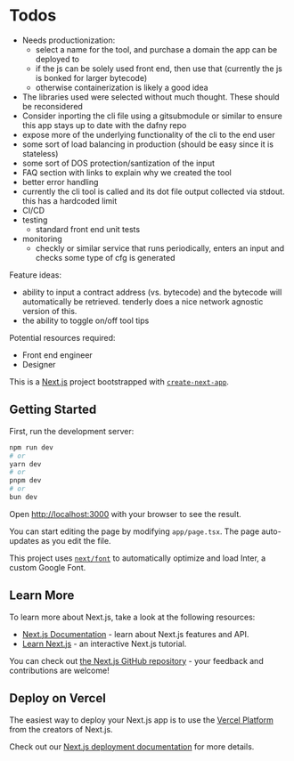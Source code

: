 # Todos
- Needs productionization:
    - select a name for the tool, and purchase a domain the app can be deployed to
    - if the js can be solely used front end, then use that (currently the js is bonked for larger bytecode)
    - otherwise containerization is likely a good idea
- The libraries used were selected without much thought. These should be reconsidered
- Consider inporting the cli file using a gitsubmodule or similar to ensure this app stays up to date with the dafny repo
- expose more of the underlying functionality of the cli to the end user
- some sort of load balancing in production (should be easy since it is stateless)
- some sort of DOS protection/santization of the input
- FAQ section with links to explain why we created the tool
- better error handling
- currently the cli tool is called and its dot file output collected via stdout. this has a hardcoded limit 
- CI/CD
- testing
    - standard front end unit tests
- monitoring
    - checkly or similar service that runs periodically, enters an input and checks some type of cfg is generated


Feature ideas:
- ability to input a contract address (vs. bytecode) and the bytecode will automatically be retrieved. tenderly does a nice network agnostic version of this. 
- the ability to toggle on/off tool tips

Potential resources required:
- Front end engineer
- Designer




This is a [Next.js](https://nextjs.org/) project bootstrapped with [`create-next-app`](https://github.com/vercel/next.js/tree/canary/packages/create-next-app).

## Getting Started

First, run the development server:

```bash
npm run dev
# or
yarn dev
# or
pnpm dev
# or
bun dev
```

Open [http://localhost:3000](http://localhost:3000) with your browser to see the result.

You can start editing the page by modifying `app/page.tsx`. The page auto-updates as you edit the file.

This project uses [`next/font`](https://nextjs.org/docs/basic-features/font-optimization) to automatically optimize and load Inter, a custom Google Font.

## Learn More

To learn more about Next.js, take a look at the following resources:

- [Next.js Documentation](https://nextjs.org/docs) - learn about Next.js features and API.
- [Learn Next.js](https://nextjs.org/learn) - an interactive Next.js tutorial.

You can check out [the Next.js GitHub repository](https://github.com/vercel/next.js/) - your feedback and contributions are welcome!

## Deploy on Vercel

The easiest way to deploy your Next.js app is to use the [Vercel Platform](https://vercel.com/new?utm_medium=default-template&filter=next.js&utm_source=create-next-app&utm_campaign=create-next-app-readme) from the creators of Next.js.

Check out our [Next.js deployment documentation](https://nextjs.org/docs/deployment) for more details.
